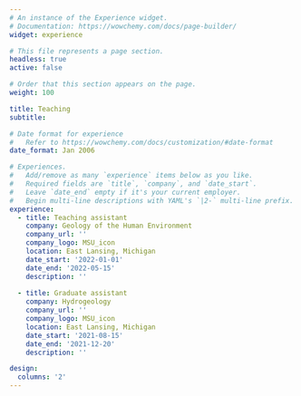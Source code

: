 ```yaml
---
# An instance of the Experience widget.
# Documentation: https://wowchemy.com/docs/page-builder/
widget: experience

# This file represents a page section.
headless: true
active: false

# Order that this section appears on the page.
weight: 100

title: Teaching
subtitle:

# Date format for experience
#   Refer to https://wowchemy.com/docs/customization/#date-format
date_format: Jan 2006

# Experiences.
#   Add/remove as many `experience` items below as you like.
#   Required fields are `title`, `company`, and `date_start`.
#   Leave `date_end` empty if it's your current employer.
#   Begin multi-line descriptions with YAML's `|2-` multi-line prefix.
experience:
  - title: Teaching assistant 
    company: Geology of the Human Environment 
    company_url: ''
    company_logo: MSU_icon
    location: East Lansing, Michigan
    date_start: '2022-01-01'
    date_end: '2022-05-15'
    description: ''
  
  - title: Graduate assistant 
    company: Hydrogeology
    company_url: ''
    company_logo: MSU_icon
    location: East Lansing, Michigan
    date_start: '2021-08-15'
    date_end: '2021-12-20'
    description: ''

design:
  columns: '2'
---
```

